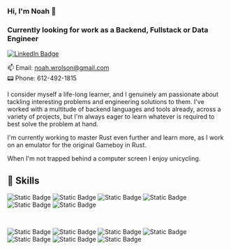### Hi, I'm Noah 🎈 
### Currently looking for work as a Backend, Fullstack or Data Engineer

[![LinkedIn Badge](https://img.shields.io/badge/LinkedIn-Profile-informational?style=flat&logo=linkedin&logoColor=white&color=0D76A8)](https://www.linkedin.com/in/noah-wrolson/)

📫 Email: noah.wrolson@gmail.com <br>
📟 Phone: 612-492-1815

I consider myself a life-long learner, and I genuinely am passionate about tackling interesting problems and engineering solutions to them. I've worked with a multitude of backend languages and tools already, across a variety of projects, but I'm always eager to learn whatever is required to best solve the problem at hand.

I'm currently working to master Rust even further and learn more, as I work on an emulator for the original Gameboy in Rust.

When I'm not trapped behind a computer screen I enjoy unicycling.
## 💼 Skills

![Static Badge](https://img.shields.io/badge/Code-Rust-blue?logo=rust&logoColor=white)
![Static Badge](https://img.shields.io/badge/Code-Python-blue?logo=python&logoColor=white)
![Static Badge](https://img.shields.io/badge/Code-Java-blue?logo=coffeescript&logoColor=white)
![Static Badge](https://img.shields.io/badge/Code-Javascript-blue?logo=javascript&logoColor=white)
![Static Badge](https://img.shields.io/badge/Code-C-blue?logo=c&logoColor=white)
![Static Badge](https://img.shields.io/badge/Code-C%2B%2B-blue?logo=cplusplus&logoColor=white)

<br>

![Static Badge](https://img.shields.io/badge/Tool-Ansible-darkgreen?logo=ansible&logoColor=white)
![Static Badge](https://img.shields.io/badge/Tool-Elasticsearch-darkgreen?logo=elasticsearch&logoColor=white)
![Static Badge](https://img.shields.io/badge/Tool-Elastic_Beats-darkgreen?logo=beats&logoColor=white)
![Static Badge](https://img.shields.io/badge/Tool-Logstash-darkgreen?logo=logstash&logoColor=white)
![Static Badge](https://img.shields.io/badge/Tool-Kibana-darkgreen?logo=kibana&logoColor=white)
![Static Badge](https://img.shields.io/badge/Tool-Docker-darkgreen?logo=docker&logoColor=white)
![Static Badge](https://img.shields.io/badge/Tool-Terraform-darkgreen?logo=terraform&logoColor=white)



<!--
**nwrolson/nwrolson** is a ✨ _special_ ✨ repository because its `README.md` (this file) appears on your GitHub profile.

Here are some ideas to get you started:

- 🔭 I’m currently working on ...
- 🌱 I’m currently learning ...
- 👯 I’m looking to collaborate on ...
- 🤔 I’m looking for help with ...
- 💬 Ask me about ...
- 📫 How to reach me: ...
- 😄 Pronouns: ...
- ⚡ Fun fact: ...
-->
